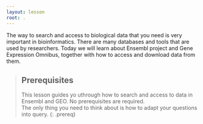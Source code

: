 ```yaml
---
layout: lesson
root: .
---
```


The way to search and access to biological data that you need is very important
in bioinformatics. There are many databases and tools that are used by researchers.
Today we will learn about Ensembl project and Gene Expression Omnibus, together with how to access and download data from them.



> ## Prerequisites
> This lesson guides yo uthrough how to search and access to data in Ensembl and GEO.
> No prerequisites are required.  
> The only thing you need to think about is how to adapt your questions into query.
{: .prereq}
